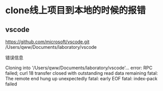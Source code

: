 # clone线上项目到本地的时候的报错

## vscode

https://github.com/microsoft/vscode.git /Users/qww/Documents/laboratory/vscode

错误信息

Cloning into '/Users/qww/Documents/laboratory/vscode'...
error: RPC failed; curl 18 transfer closed with outstanding read data remaining
fatal: The remote end hung up unexpectedly
fatal: early EOF
fatal: index-pack failed
